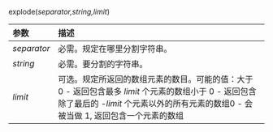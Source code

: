 explode(*separator,string,limit*)

| 参数        | 描述                                                         |
| :---------- | :----------------------------------------------------------- |
| *separator* | 必需。规定在哪里分割字符串。                                 |
| *string*    | 必需。要分割的字符串。                                       |
| *limit*     | 可选。规定所返回的数组元素的数目。可能的值：大于 0 - 返回包含最多 *limit* 个元素的数组小于 0 - 返回包含除了最后的 *-limit* 个元素以外的所有元素的数组0 - 会被当做 1, 返回包含一个元素的数组 |